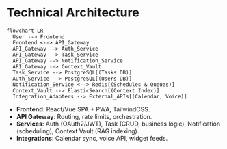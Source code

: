 # Technical Architecture

```mermaid
flowchart LR
  User --> Frontend
  Frontend <--> API_Gateway
  API_Gateway --> Auth_Service
  API_Gateway --> Task_Service
  API_Gateway --> Notification_Service
  API_Gateway --> Context_Vault
  Task_Service --> PostgreSQL[(Tasks DB)]
  Auth_Service --> PostgreSQL[(Users DB)]
  Notification_Service <--> Redis[(Schedules & Queues)]
  Context_Vault --> ElasticSearch[(Context Index)]
  Integration_Adapters --> External_APIs[(Calendar, Voice)]
```

- **Frontend**: React/Vue SPA + PWA, TailwindCSS.
- **API Gateway**: Routing, rate limits, orchestration.
- **Services**: Auth (OAuth2/JWT), Task (CRUD, business logic), Notification (scheduling), Context Vault (RAG indexing).
- **Integrations**: Calendar sync, voice API, widget feeds.

